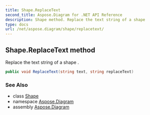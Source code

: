 ```yaml
---
title: Shape.ReplaceText
second_title: Aspose.Diagram for .NET API Reference
description: Shape method. Replace the text string of a shape 
type: docs
url: /net/aspose.diagram/shape/replacetext/
---
```

## Shape.ReplaceText method

Replace the text string of a shape .

```csharp
public void ReplaceText(string text, string replaceText)
```

### See Also

* class [Shape](../)
* namespace [Aspose.Diagram](../../shape/)
* assembly [Aspose.Diagram](../../../)


